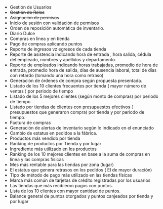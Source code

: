 * Gestión de Usuarios
* ~~Gestión de Roles~~
* ~~Asignación de permisos~~
* Inicio de sesión con validación de permisos
* Orden de reposición automática de inventario.
* Diario Dulce
* Compras en línea y en tienda
* Pago de compras aplicando puntos
* Reporte de ingresos vz egresos de cada tienda
* Reporte de asistencia indicando hora de entrada , hora salida, cédula del empleado, nombres y apellidos y departamento.
* Reporte de empleados indicando horas trabajadas, promedio de hora de entrada, promedio hora de salida, días de ausencia laboral, total de días con retardo (tomando una hora como retraso)
* Generación de órdenes de compra según propuesta presentada.
* Listado de los 10 clientes frecuentes por tienda ( mayor número de ventas ) por periodo de tiempo
* Listado de los 5 mejores clientes (según monto de compras) por periodo de tiempo
* Listado por tiendas de clientes con presupuestos efectivos ( presupuestos que generaron compra) por tienda y por periodo de tiempo.
* Factura de compras
* Generación de alertas de inventario según lo indicado en el enunciado
* Cambio de estatus en pedidos a la fábrica.
* Productos más vendido por tienda
* Ranking de productos por Tienda y por lugar
* Ingrediente más utilizado en los productos
* Ranking de los 10 mejores clientes en base a la suma de compras en línea y las compras físicas
* Mes más rentable para las tiendas por zona (lugar)
* El estatus que genera retrasos en los pedidos ( El de mayor duración)
* Tipo de método de pago más utilizado en las tiendas físicas
* Marca más común de tarjetas de crédito registradas por los usuarios
* Las tiendas que más recibieron pagos con puntos.
* Lista de los 10 clientes con mayor cantidad de puntos.
* Balance general de puntos otorgados y puntos canjeados por tienda y por lugar


